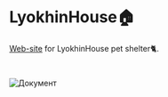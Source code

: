 # LyokhinHouse🏠
[Web-site](https://bigbabydata.github.io/LyokhinHouse/) for LyokhinHouse pet shelter🐈.
#
![Документ](https://github.com/user-attachments/assets/fe77e941-21b5-4166-a847-c16db0054064)
